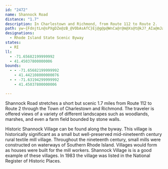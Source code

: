 ```yaml
---
id: "2472"
name: Shannock Road
distance: "1.7"
description: In Charlestown and Richmond, from Route 112 to Route 2.
path: yw~{FdnjtLn@sPXgDZe@zB_@VObAsAfC}Ej@g@p@WnCa@r@m@Xs@t@kJ?_AIa@mJaSaBuCQy@DqAhAuBRk@^kAj@oElAsDDe@U{@gBiDOo@EkAN_FLc@dAc@j@YR_@BmCJyB^uAv@cAd@Y^GvFLx@MtPuL
designations:
  - Rhode Island State Scenic Byway
states:
  - RI
ll:
  - -71.65682199999992
  - 41.45037800000006
bounds:
  - - -71.65682199999992
    - 41.442108000000076
  - - -71.63194299999992
    - 41.45037800000006

---
```


Shannock Road stretches a short but scenic 1.7 miles from Route 112 to Route 2 through the Town of  Charlestown and Richmond.  The traveler is offered views of a variety of different landscapes such as woodlands, marshes, and even a farm field bounded by stone walls.

Historic Shannock Village can be found along the byway.  This village is historically significant as a small but well-preserved mid-nineteenth century rural textile mill village.  Throughout the nineteenth century, small mills were constructed on waterways of Southern Rhode Island.  Villages would form as houses were built for the mill workers.   Shannock Village is is a good example of these villages.  In 1983 the village was listed in the National Register of Historic Places.
